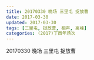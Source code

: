 ```yaml
---
title: 20170330 晚场 三里屯 捉放曹
date: 2017-03-30
updated: 2017-03-30
tags: [三里屯, 捉放曹, 相声, 高峰] 
categories: (2017)丁酉年场次 
---
```

20170330 晚场 三里屯 捉放曹